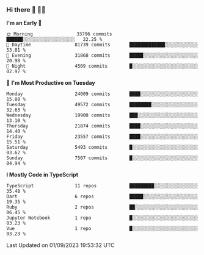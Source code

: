 ### Hi there 👋 🧑‍💻



<!--START_SECTION:waka-->
**I'm an Early 🐤** 

```text
🌞 Morning                33796 commits       ██████░░░░░░░░░░░░░░░░░░░   22.25 % 
🌆 Daytime                81739 commits       █████████████░░░░░░░░░░░░   53.81 % 
🌃 Evening                31868 commits       █████░░░░░░░░░░░░░░░░░░░░   20.98 % 
🌙 Night                  4509 commits        █░░░░░░░░░░░░░░░░░░░░░░░░   02.97 % 
```
📅 **I'm Most Productive on Tuesday** 

```text
Monday                   24009 commits       ████░░░░░░░░░░░░░░░░░░░░░   15.80 % 
Tuesday                  49572 commits       ████████░░░░░░░░░░░░░░░░░   32.63 % 
Wednesday                19900 commits       ███░░░░░░░░░░░░░░░░░░░░░░   13.10 % 
Thursday                 21874 commits       ████░░░░░░░░░░░░░░░░░░░░░   14.40 % 
Friday                   23557 commits       ████░░░░░░░░░░░░░░░░░░░░░   15.51 % 
Saturday                 5493 commits        █░░░░░░░░░░░░░░░░░░░░░░░░   03.62 % 
Sunday                   7507 commits        █░░░░░░░░░░░░░░░░░░░░░░░░   04.94 % 
```


**I Mostly Code in TypeScript** 

```text
TypeScript               11 repos            █████████░░░░░░░░░░░░░░░░   35.48 % 
Dart                     6 repos             █████░░░░░░░░░░░░░░░░░░░░   19.35 % 
Ruby                     2 repos             ██░░░░░░░░░░░░░░░░░░░░░░░   06.45 % 
Jupyter Notebook         1 repo              █░░░░░░░░░░░░░░░░░░░░░░░░   03.23 % 
Vue                      1 repo              █░░░░░░░░░░░░░░░░░░░░░░░░   03.23 % 
```




 Last Updated on 01/09/2023 19:53:32 UTC
<!--END_SECTION:waka-->


